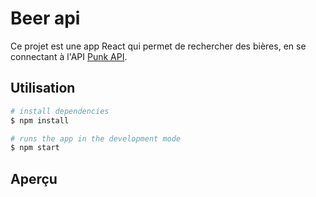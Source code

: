 # Beer api

Ce projet est une app React qui permet de rechercher des bières, en se connectant à l'API [Punk API](https://punkapi.com/).

## Utilisation

```bash
# install dependencies
$ npm install

# runs the app in the development mode
$ npm start
```

## Aperçu
